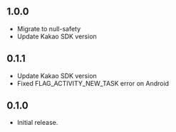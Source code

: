 ## 1.0.0

* Migrate to null-safety
* Update Kakao SDK version

## 0.1.1

* Update Kakao SDK version
* Fixed FLAG_ACTIVITY_NEW_TASK error on Android

## 0.1.0

* Initial release.
